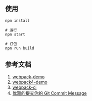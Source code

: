 ## 使用

```shell
npm install

# 运行
npm start

# 打包
npm run build
```

## 参考文档

1. [webpack-demo](https://github.com/carloluis/webpack-demo)
2. [webpack4-demo](https://github.com/jdf2e/webpack4-demo)
3. [webpack-ci](https://github.com/Faithree/webpack-ci)
4. [优雅的提交你的 Git Commit Message](https://zhuanlan.zhihu.com/p/34223150)
